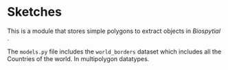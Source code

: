 # Sketches
This is a module that stores simple polygons to extract objects in *Biospytial* .

The `models.py` file includes the `world_borders` dataset which includes all the Countries of the world.
In multipolygon datatypes.



